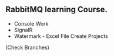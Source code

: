 ## RabbitMQ learning Course. 
- Console Work
- SignalR
- Watermark - Excel File Create Projects 

(Check Branches)



